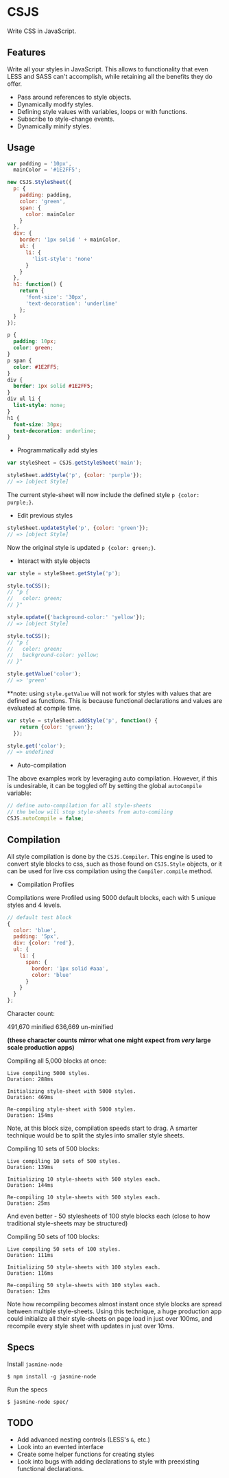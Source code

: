 # CSJS

Write CSS in JavaScript.

## Features

Write all your styles in JavaScript. This allows to functionality that even LESS and SASS can't accomplish, while retaining all the benefits they do offer.

* Pass around references  to style objects.
* Dynamically modify styles.
* Defining style values with variables, loops or with functions.
* Subscribe to style-change events.
* Dynamically minify styles.

## Usage

```js
var padding = '10px',
  mainColor = '#1E2FF5';

new CSJS.StyleSheet({
  p: {
    padding: padding,
    color: 'green',
    span: {
      color: mainColor
    }
  },
  div: {
    border: '1px solid ' + mainColor,
    ul: {
      li: {
        'list-style': 'none'
      }
    }
  },
  h1: function() {
    return {
      'font-size': '30px',
      'text-decoration': 'underline'
    };
  }
});
```

```css
p {
  padding: 10px;
  color: green;
}
p span {
  color: #1E2FF5;
}
div {
  border: 1px solid #1E2FF5;
}
div ul li {
  list-style: none;
}
h1 {
  font-size: 30px;
  text-decoration: underline;
}
```

* Programmatically add styles

```js
var styleSheet = CSJS.getStyleSheet('main');

styleSheet.addStyle('p', {color: 'purple'});
// => [object Style]
```

The current style-sheet will now include the defined style `p {color: purple;}`.

* Edit previous styles

```js
styleSheet.updateStyle('p', {color: 'green'});
// => [object Style]
```

Now the original style is updated `p {color: green;}`.

* Interact with style objects

```js
var style = styleSheet.getStyle('p');

style.toCSS();
// "p {
//   color: green;
// }"

style.update({'background-color:' 'yellow'});
// => [object Style]

style.toCSS();
// "p {
//   color: green;
//   background-color: yellow;
// }"

style.getValue('color');
// => 'green'
```

**note: using `style.getValue` will not work for styles with values that are defined as functions. This is because functional declarations and values are evaluated at compile time.

```js
var style = styleSheet.addStyle('p', function() {
    return {color: 'green'};
  });

style.get('color');
// => undefined
```

* Auto-compilation

The above examples work by leveraging auto compilation. However, if this is undesirable, it can be toggled off by setting the global `autoCompile` variable:

```js
// define auto-compilation for all style-sheets
// the below will stop style-sheets from auto-comiling
CSJS.autoCompile = false;
```

## Compilation

All style compilation is done by the `CSJS.Compiler`. This engine is used to convert style blocks to css, such as those found on `CSJS.Style` objects, or it can be used for live css compilation using the `Compiler.compile` method.

* Compilation Profiles

Compilations were Profiled using 5000 default blocks, each with 5 unique styles and 4 levels.

```js
// default test block
{
  color: 'blue',
  padding: '5px',
  div: {color: 'red'},
  ul: {
    li: {
      span: {
        border: '1px solid #aaa',
        color: 'blue'
      }
    }
  }
};
```

Character count:

491,670 minified
636,669 un-minified

**(these character counts mirror what one might expect from *very* large scale production apps)**

Compiling all 5,000 blocks at once:
```
Live compiling 5000 styles.
Duration: 288ms

Initializing style-sheet with 5000 styles.
Duration: 469ms

Re-compiling style-sheet with 5000 styles.
Duration: 154ms
```

Note, at this block size, compilation speeds start to drag. A smarter technique would be to split the styles into smaller style sheets.

Compiling 10 sets of 500 blocks:
```
Live compiling 10 sets of 500 styles.
Duration: 139ms

Initializing 10 style-sheets with 500 styles each.
Duration: 144ms

Re-compiling 10 style-sheets with 500 styles each.
Duration: 25ms
```

And even better - 50 stylesheets of 100 style blocks each (close to how traditional style-sheets may be structured)

Compiling 50 sets of 100 blocks:
```
Live compiling 50 sets of 100 styles.
Duration: 111ms

Initializing 50 style-sheets with 100 styles each.
Duration: 116ms

Re-compiling 50 style-sheets with 100 styles each.
Duration: 12ms
```

Note how recompiling becomes almost instant once style blocks are spread between multiple style-sheets. Using this technique, a huge production app could initialize all their style-sheets on page load in just over 100ms, and recompile every style sheet with updates in just over 10ms.

## Specs

Install `jasmine-node`

```
$ npm install -g jasmine-node
```

Run the specs

```
$ jasmine-node spec/
```

## TODO

* Add advanced nesting controls (LESS's `&`, etc.)
* Look into an evented interface
* Create some helper functions for creating styles
* Look into bugs with adding declarations to style with preexisting functional declarations.
